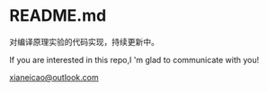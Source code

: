 # README.md

对编译原理实验的代码实现，持续更新中。

If you are interested in this repo,I 'm glad to communicate with you!

xianeicao@outlook.com

